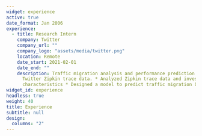 ```yaml
---
widget: experience
active: true
date_format: Jan 2006
experience:
  - title: Research Intern
    company: Twitter
    company_url: ""
    company_logo: "assets/media/twitter.png"
    location: Remote
    date_start: 2021-02-01
    date_end: ""
    description: Traffic migration analysis and performance prediction based on
      Twitter Zipkin trace data. * Analyzed Zipkin trace data and investigate
      characteristics * Designed a model to predict traffic migration behavior
widget_id: experience
headless: true
weight: 40
title: Experience
subtitle: null
design:
  columns: "2"
---
```

